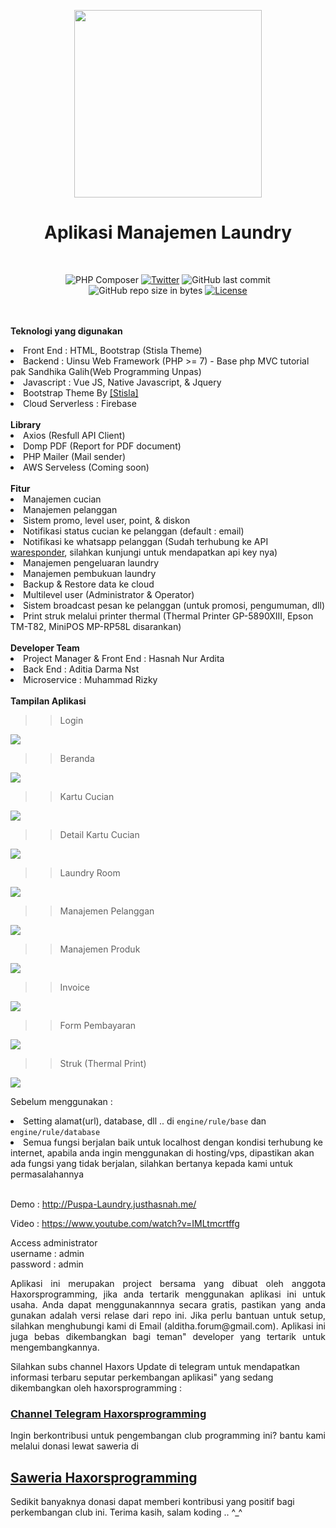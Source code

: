 <p align="center">
<img src='https://s3.jagoanstorage.com/aditia-ss-storage-3561/Puspa-Laundry/logo.jpg' width='300px'>
</p>
<h1 align="center">Aplikasi Manajemen Laundry</h1>
<br>
<span align="center">

![PHP Composer](https://github.com/haxorsprogramming/Puspa-Laundry/workflows/PHP%20Composer/badge.svg) [![Twitter](https://img.shields.io/twitter/follow/nadha_alditha.svg?style=social&label=Follow)](https://twitter.com/intent/follow?screen_name=nadha_alditha) ![GitHub last commit](https://img.shields.io/github/last-commit/haxorsprogramming/Puspa-Laundry.svg) ![GitHub repo size in bytes](https://img.shields.io/github/repo-size/badges/shields.svg) [![License](https://img.shields.io/github/license/haxorsprogramming/Puspa-Laundry.svg)](LICENSE)

</span>

<br/><br/>
<b>Teknologi yang digunakan</b>
<li>Front End : HTML, Bootstrap (Stisla Theme)</li>
<li>Backend : Uinsu Web Framework (PHP >= 7) - Base php MVC tutorial pak Sandhika Galih(Web Programming Unpas)</li>
<li>Javascript : Vue JS, Native Javascript, & Jquery</li>
<li>Bootstrap Theme By <a href='https://demo.getstisla.com/index.html'>[Stisla]</a></li>
<li>Cloud Serverless : Firebase</li>
<br/>
<b>Library</b>
<li>Axios (Resfull API Client)</li>
<li>Domp PDF (Report for PDF document)</li>
<li>PHP Mailer (Mail sender)</li>
<li>AWS Serveless (Coming soon)</li>
<br/>
<b>Fitur</b>
<li> Manajemen cucian</li>
<li> Manajemen pelanggan</li>
<li> Sistem promo, level user, point, & diskon</li>
<li> Notifikasi status cucian ke pelanggan (default : email)</li>
<li> Notifikasi ke whatsapp pelanggan (Sudah terhubung ke API <a href='https://waresponder.co.id'>waresponder</a>, silahkan kunjungi untuk mendapatkan api key nya)</li>
<li> Manajemen pengeluaran laundry</li>
<li> Manajemen pembukuan laundry</li>
<li> Backup & Restore data ke cloud</li>
<li> Multilevel user (Administrator & Operator)</li>
<li> Sistem broadcast pesan ke pelanggan (untuk promosi, pengumuman, dll)</li>
<li> Print struk melalui printer thermal (Thermal Printer GP-5890XIII, Epson TM-T82, MiniPOS MP-RP58L disarankan)</li>
<br/>
<b>Developer Team</b>
<li> Project Manager & Front End : Hasnah Nur Ardita</li>
<li> Back End : Aditia Darma Nst</li>
<li> Microservice : Muhammad Rizky</li>
<br/>
<b>Tampilan Aplikasi</b>
<br/>

>> Login

<img src='https://s3.jagoanstorage.com/aditia-ss-storage-3561/Puspa-Laundry/login.png'>

>> Beranda

<img src='https://s3.jagoanstorage.com/aditia-ss-storage-3561/Puspa-Laundry/beranda.png'>

>> Kartu Cucian

<img src='https://s3.jagoanstorage.com/aditia-ss-storage-3561/Puspa-Laundry/kartu_laundry.png'>

>> Detail Kartu Cucian 

<img src='https://s3.jagoanstorage.com/aditia-ss-storage-3561/Puspa-Laundry/detail_kartu_laundry.png'>

>> Laundry Room

<img src='https://s3.jagoanstorage.com/aditia-ss-storage-3561/Puspa-Laundry/laundry_room.png'>

>> Manajemen Pelanggan

<img src='https://s3.jagoanstorage.com/aditia-ss-storage-3561/Puspa-Laundry/manajemen_pelanggan.png'>

>> Manajemen Produk

<img src='https://s3.jagoanstorage.com/aditia-ss-storage-3561/Puspa-Laundry/manajemen_produk.png'>

>> Invoice

<img src='https://s3.jagoanstorage.com/aditia-ss-storage-3561/Puspa-Laundry/invoice.png'>

>> Form Pembayaran

<img src='https://s3.jagoanstorage.com/aditia-ss-storage-3561/Puspa-Laundry/pembayaran.png'>

>> Struk (Thermal Print)

<img src='https://s3.jagoanstorage.com/aditia-ss-storage-3561/Puspa-Laundry/print_struk.png'>


<br/>

Sebelum menggunakan : <br/>
<li> Setting alamat(url), database, dll ..  di <code>engine/rule/base</code> dan <code>engine/rule/database</code> </li>
<li> Semua fungsi berjalan baik untuk localhost dengan kondisi terhubung ke internet, apabila anda ingin menggunakan di hosting/vps, dipastikan akan ada fungsi yang tidak berjalan, silahkan bertanya kepada kami untuk permasalahannya</li>
<br/>

Demo : http://Puspa-Laundry.justhasnah.me/

Video : https://www.youtube.com/watch?v=IMLtmcrtffg

Access administrator<br/>
username : admin<br/>
password : admin<br/>
<p align='justify'>
Aplikasi ini merupakan project bersama yang dibuat oleh anggota Haxorsprogramming, jika anda tertarik menggunakan aplikasi ini untuk usaha. Anda dapat menggunakannnya secara gratis, pastikan yang anda gunakan adalah versi relase dari repo ini. Jika perlu bantuan untuk setup, silahkan menghubungi kami di Email (alditha.forum@gmail.com). Aplikasi ini juga bebas dikembangkan bagi teman" developer yang tertarik untuk mengembangkannya.
</p>

Silahkan subs channel Haxors Update di telegram untuk mendapatkan informasi terbaru seputar perkembangan aplikasi" yang sedang dikembangkan oleh haxorsprogramming : 
<h3><a href='https://t.me/haxorsupdate'>Channel Telegram Haxorsprogramming</a></h3>

<p align='justify'>
Ingin berkontribusi untuk pengembangan club programming ini? bantu kami melalui donasi lewat saweria di <h2><a href='https://saweria.co/donate/haxorsprogramming'>Saweria Haxorsprogramming</a></h2>Sedikit banyaknya donasi dapat memberi kontribusi yang positif bagi perkembangan club ini. Terima kasih, salam koding .. ^_^
</p>
